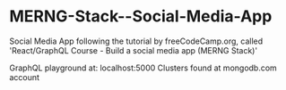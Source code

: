 # MERNG-Stack--Social-Media-App
Social Media App following the tutorial by freeCodeCamp.org, called 'React/GraphQL Course - Build a social media app (MERNG Stack)'

GraphQL playground at: localhost:5000
Clusters found at mongodb.com account
